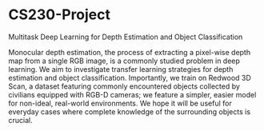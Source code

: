 # CS230-Project
Multitask Deep Learning for Depth Estimation and Object Classification

Monocular depth estimation, the process of extracting a pixel-wise depth map from a single RGB image, is a commonly studied problem in deep learning. We aim to investigate transfer learning strategies for depth estimation and object classification. Importantly, we train on Redwood 3D Scan, a dataset featuring commonly encountered objects collected by civilians equipped with RGB-D cameras; we feature a simpler, easier model for non-ideal, real-world environments. We hope it will be useful for everyday cases where complete knowledge of the surrounding objects is crucial.
